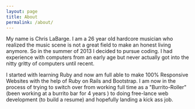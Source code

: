 ```yaml
---
layout: page
title: About
permalink: /about/
---
```


My name is Chris LaBarge.  I am a 26 year old hardcore musician who realized the music scene is not a great field to 
make an honest living anymore. So in the summer of 2013 I decided to pursue coding.  I had
experience with computers from an early age but never actually got into the nitty gritty of computers
until recent.  

I started with learning Ruby and now am full able to make 100% Responsive Websites
with the help of Ruby on Rails and Bootstrap.  I am now in the process of trying to switch over from
working full time as a "Burrito-Roller" (been working at a burrito bar for 4 years ) to doing free-lance
web development (to build a resume) and hopefully landing a kick ass job.